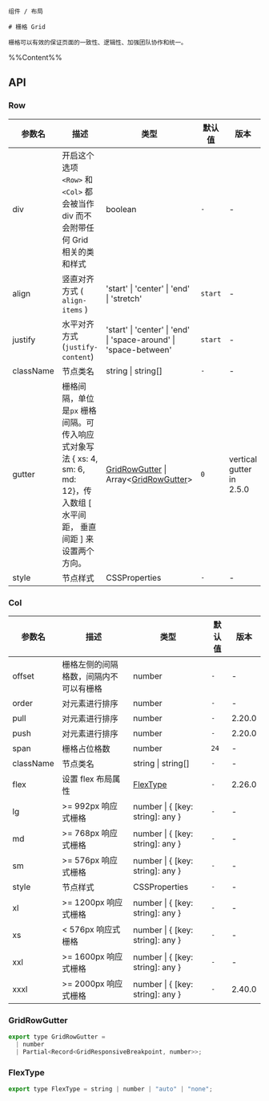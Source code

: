 `````
组件 / 布局

# 栅格 Grid

栅格可以有效的保证页面的一致性、逻辑性、加强团队协作和统一。
`````

%%Content%%

## API

### Row

|参数名|描述|类型|默认值|版本|
|---|---|---|---|---|
|div|开启这个选项 `<Row>` 和 `<Col>` 都会被当作 div 而不会附带任何 Grid 相关的类和样式|boolean |`-`|-|
|align|竖直对齐方式 ( `align-items` )|'start' \| 'center' \| 'end' \| 'stretch' |`start`|-|
|justify|水平对齐方式 (`justify-content`)|'start' \| 'center' \| 'end' \| 'space-around' \| 'space-between' |`start`|-|
|className|节点类名|string \| string[] |`-`|-|
|gutter|栅格间隔，单位是`px` 栅格间隔。可传入响应式对象写法 { xs: 4, sm: 6, md: 12}，传入数组 [ 水平间距， 垂直间距 ] 来设置两个方向。|[GridRowGutter](#gridrowgutter) \| Array&lt;[GridRowGutter](#gridrowgutter)&gt; |`0`|vertical gutter in 2.5.0|
|style|节点样式|CSSProperties |`-`|-|

### Col

|参数名|描述|类型|默认值|版本|
|---|---|---|---|---|
|offset|栅格左侧的间隔格数，间隔内不可以有栅格|number |`-`|-|
|order|对元素进行排序|number |`-`|-|
|pull|对元素进行排序|number |`-`|2.20.0|
|push|对元素进行排序|number |`-`|2.20.0|
|span|栅格占位格数|number |`24`|-|
|className|节点类名|string \| string[] |`-`|-|
|flex|设置 flex 布局属性|[FlexType](#flextype) |`-`|2.26.0|
|lg|>= 992px 响应式栅格|number \| { [key: string]: any } |`-`|-|
|md|>= 768px 响应式栅格|number \| { [key: string]: any } |`-`|-|
|sm|>= 576px 响应式栅格|number \| { [key: string]: any } |`-`|-|
|style|节点样式|CSSProperties |`-`|-|
|xl|>= 1200px 响应式栅格|number \| { [key: string]: any } |`-`|-|
|xs|< 576px 响应式栅格|number \| { [key: string]: any } |`-`|-|
|xxl|>= 1600px 响应式栅格|number \| { [key: string]: any } |`-`|-|
|xxxl|>= 2000px 响应式栅格|number \| { [key: string]: any } |`-`|2.40.0|

### GridRowGutter

```js
export type GridRowGutter =
  | number
  | Partial<Record<GridResponsiveBreakpoint, number>>;
```

### FlexType

```js
export type FlexType = string | number | "auto" | "none";
```
